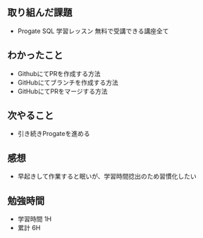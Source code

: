 ## 取り組んだ課題
- Progate SQL 学習レッスン 無料で受講できる講座全て
## わかったこと
- GithubにてPRを作成する方法
- GitHubにてブランチを作成する方法
- GitHubにてPRをマージする方法
## 次やること
- 引き続きProgateを進める
## 感想
- 早起きして作業すると眠いが、学習時間捻出のため習慣化したい
## 勉強時間
- 学習時間 1H
- 累計 6H
